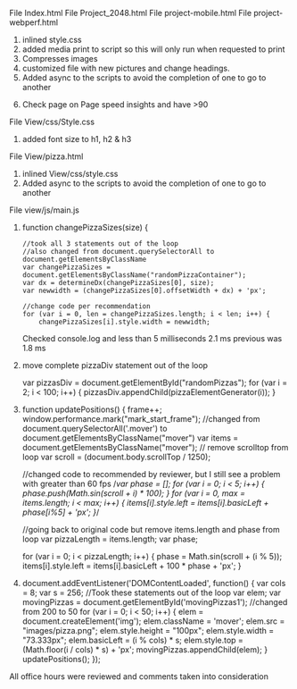 File Index.html
File Project_2048.html
File project-mobile.html
File project-webperf.html


1. inlined style.css
2. added media print to script <link href="css/print.css" rel="stylesheet" media="print"> so this will only run when requested to print
3. Compresses images 
4. customized file with new pictures and change headings.
5. Added async to the scripts to avoid the completion of one to go to another
<script async src="http://www.google-analytics.com/analytics.js"></script> 
<script async src="js/perfmatters.js"></script>
6. Check page on Page speed insights and have >90 


File View/css/Style.css

1. added font size to h1, h2 & h3

File View/pizza.html

1. inlined View/css/style.css
2. Added async to the scripts to avoid the completion of one to go to another
<script type="text/javascript" aync src="js/main.js"></script>

File view/js/main.js

1.    function changePizzaSizes(size) {

          //took all 3 statements out of the loop
          //also changed from document.querySelectorAll to document.getElementsByClassName
          var changePizzaSizes = document.getElementsByClassName("randomPizzaContainer");
          var dx = determineDx(changePizzaSizes[0], size);
          var newwidth = (changePizzaSizes[0].offsetWidth + dx) + 'px';

          //change code per recommendation
          for (var i = 0, len = changePizzaSizes.length; i < len; i++) {
              changePizzaSizes[i].style.width = newwidth;

      Checked console.log and less than 5 milliseconds 2.1 ms previous was 1.8 ms

2. move complete pizzaDiv statement out of the loop     
 
   var pizzasDiv = document.getElementById("randomPizzas");
   for (var i = 2; i < 100; i++) {
      pizzasDiv.appendChild(pizzaElementGenerator(i));
  }


3.  function updatePositions() {
      frame++;
      window.performance.mark("mark_start_frame");
      //changed from document.querySelectorAll('.mover') to document.getElementsByClassName("mover")
      var items = document.getElementsByClassName("mover");
      // remove scrolltop from loop
      var scroll = (document.body.scrollTop / 1250);

      //changed code to recommended by reviewer, but I still see a problem with greater than 60 fps
      /*var phase = []; 
       for (var i = 0; i < 5; i++) {
          phase.push(Math.sin(scroll + i) * 100);
      }
      for (var i = 0, max = items.length; i < max; i++) {
          items[i].style.left = items[i].basicLeft + phase[i%5] + 'px';
      }*/

      //going back to original code but remove items.length and phase from loop
      var pizzaLength = items.length;
      var phase;

      for (var i = 0; i < pizzaLength; i++) {
          phase = Math.sin(scroll + (i % 5));
          items[i].style.left = items[i].basicLeft + 100 * phase + 'px';
      }


4. document.addEventListener('DOMContentLoaded', function() {
      var cols = 8;
      var s = 256;
      //Took these statements out of the loop 
      var elem;
      var movingPizzas = document.getElementById('movingPizzas1');
      //changed from 200 to 50
      for (var i = 0; i < 50; i++) {
          elem = document.createElement('img');
          elem.className = 'mover';
          elem.src = "images/pizza.png";
          elem.style.height = "100px";
          elem.style.width = "73.333px";
          elem.basicLeft = (i % cols) * s;
          elem.style.top = (Math.floor(i / cols) * s) + 'px';
          movingPizzas.appendChild(elem);
      }
      updatePositions();
  });

  All office hours were reviewed and comments taken into consideration